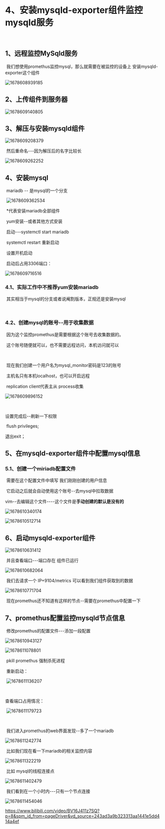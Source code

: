 # 4、安装mysqld-exporter组件监控mysqld服务

​			

## 1、远程监控MySqld服务

​		我们想使用promethus监控mysql，那么就需要在被监控的设备上 安装mysqld-exporter这个组件

![1678608939185](../../.vuepress/public/images/1678608939185.png)



## 2、上传组件到服务器



![1678609140805](../../.vuepress/public/images/1678609140805.png)





## 3、解压与安装mysqld组件

![1678609208379](../../.vuepress/public/images/1678609208379.png)

​	然后重命名---因为解压后的名字比较长

![1678609262252](../../.vuepress/public/images/1678609262252.png)





## 4、安装mysql

​		mariadb -- 是mysql的一个分支

​		![1678609362534](../../.vuepress/public/images/1678609362534.png)

​			\*代表安装mariadb全部组件

​			yum安装--或者其他方式安装

​			启动---systemctl start mariadb

​			systemctl restart 重新启动

​			设置开机启动

​	启动后占用3306端口：

![1678609716516](../../.vuepress/public/images/1678609716516.png)







### 4.1、实际工作中不推荐yum安装mariadb

​			其实相当于mysql的分支或者说阉割版本，正规还是安装mysql

​		

### 4.2、创建mysql的账号--用于收集数据

​		因为这个监控promethus是需要根据这个账号去收集数据的。

​		这个账号随便就可以，也不需要远程访问，本机访问就可以

​	

​		现在我们创建一个用户名为mysql_monitor密码是123的账号

​			主机名只有本机localhost，也可以开启远程

​			replication client代表主从  process收集

![1678609896152](../../.vuepress/public/images/1678609896152.png)

​		

设置完成后--刷新一下权限

​	flush privileges;

退出exit；



## 5、在mysqld-exporter组件中配置mysql信息

### 5.1、创建一个miriadb配置文件

​	 需要在这个配置文件中填写 我们刚刚创建的用户信息

​	它启动之后就会自动使用这个账号--去mysql中拉取数据

​	vim--去编辑这个文件----这个文件是**手动创建的默认是没有的**

![1678610340174](../../.vuepress/public/images/1678610340174.png)

![1678610512714](../../.vuepress/public/images/1678610512714.png)





## 6、启动mysqld-exporter组件

![1678610631412](../../.vuepress/public/images/1678610631412.png)

​	并且查看端口---端口存在 组件已运行

![1678610682064](../../.vuepress/public/images/1678610682064.png)





​	我们去请求一个 IP+9104/metrics 可以看到我们组件获取到的数据

![1678610771704](../../.vuepress/public/images/1678610771704.png)



​	现在promethus还不知道有这样的节点--需要在promethus中配置一下



## 7、promethus配置监控mysqld节点信息

​		修改promethus的配置文件---添加一段配置

![1678610943127](../../.vuepress/public/images/1678610943127.png)

![1678611078801](../../.vuepress/public/images/1678611078801.png)



​		pkill promethus 强制杀死进程

​		重新启动：

​			![1678611136207](../../.vuepress/public/images/1678611136207.png)

​	

查看端口占用情况：

​	![1678611179723](../../.vuepress/public/images/1678611179723.png)



​	

​	我们进入promethus的web界面发现--多了一个mariadb

![1678611242774](../../.vuepress/public/images/1678611242774.png)



​	比如我们现在看一下mariadb的相关监控内容

![1678611322219](../../.vuepress/public/images/1678611322219.png)



​	比如 mysql的线程连接点

![1678611402479](../../.vuepress/public/images/1678611402479.png)



​	我们看到在一个小时内---只有一个节点连接

![1678611454046](../../.vuepress/public/images/1678611454046.png)

















https://www.bilibili.com/video/BV16J411z7SQ?p=8&spm_id_from=pageDriver&vd_source=243ad3a9b323313aa1441e5dd414a4ef


















































